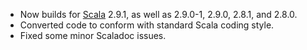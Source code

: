 * Now builds for [Scala][] 2.9.1, as well as 2.9.0-1, 2.9.0, 2.8.1, and 2.8.0.
* Converted code to conform with standard Scala coding style.
* Fixed some minor Scaladoc issues.

[Scala]: http://www.scala-lang.org/
